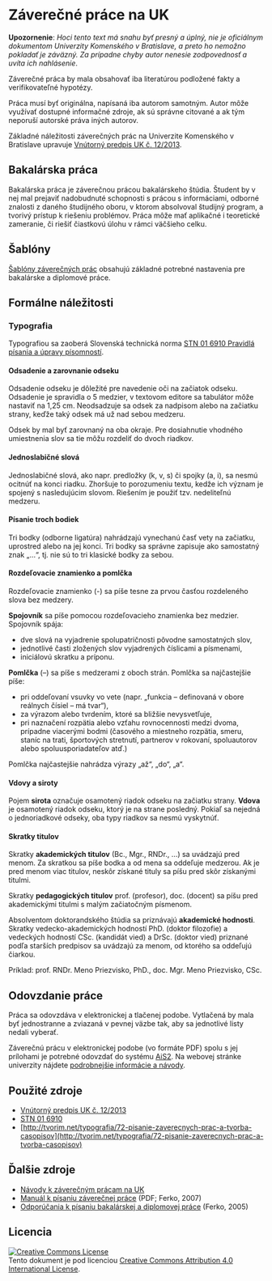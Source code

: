 Záverečné práce na UK
=====================

**Upozornenie**: _Hoci tento text má snahu byť presný a úplný, nie je oficiálnym dokumentom Univerzity Komenského v Bratislave, a preto ho nemožno pokladať je záväzný. Za prípadne chyby autor nenesie zodpovednosť a uvíta ich nahlásenie_.

Záverečné práca by mala obsahovať iba literatúrou podložené fakty a verifikovateľné hypotézy.

Práca musí byť originálna, napísaná iba autorom samotným. Autor môže využívať dostupné informačné zdroje, ak sú správne citované a ak tým neporuší autorské práva iných autorov.

Základné náležitosti záverečných prác na Univerzite Komenského v Bratislave upravuje [Vnútorný predpis UK č. 12/2013](http://www.uniba.sk/fileadmin/user_upload/editors/subory/legislativa/2013/vp_2013_12.pdf).


## Bakalárska práca

Bakalárska práca je záverečnou prácou bakalárskeho štúdia. Študent by v nej mal prejaviť nadobudnuté schopnosti s prácou s informáciami, odborné znalosti z daného študijného oboru, v ktorom absolvoval študijný program, a tvorivý prístup k riešeniu problémov. Práca môže mať aplikačné i teoretické zameranie, či riešiť čiastkovú úlohu v rámci väčšieho celku.


## Šablóny

[Šablóny záverečných prác](https://github.com/fmfi-skas/zaverecne-prace-sablony) obsahujú základné potrebné nastavenia pre bakalárske a diplomové práce.

## Formálne náležitosti

### Typografia

Typografiou sa zaoberá Slovenská technická norma [STN 01 6910 Pravidlá písania a úpravy písomností](http://www.ucps.sk/subory/Pravne_predpisy_pdf_doc/STN_01_6910_Pravidla_pisania_a_upravy_pisomnosti.pdf).

#### Odsadenie a zarovnanie odseku

Odsadenie odseku je dôležité pre navedenie oči na začiatok odseku. Odsadenie je spravidla o 5 medzier, v textovom editore sa tabulátor môže nastaviť na 1,25 cm. Neodsadzuje sa odsek za nadpisom alebo na začiatku strany, keďže taký odsek má už nad sebou medzeru.

Odsek by mal byť zarovnaný na oba okraje. Pre dosiahnutie vhodného umiestnenia slov sa tie môžu rozdeliť do dvoch riadkov.

#### Jednoslabičné slová

Jednoslabičné slová, ako napr. predložky (k, v, s) či spojky (a, i), sa nesmú ocitnúť na konci riadku. Zhoršuje to porozumeniu textu, kedže ich význam je spojený s nasledujúcim slovom. Riešením je použiť tzv. nedeliteľnú medzeru.

#### Písanie troch bodiek

Tri bodky (odborne ligatúra) nahrádzajú vynechanú časť vety na začiatku, uprostred alebo na jej konci. Tri bodky sa správne zapisuje ako samostatný znak „…“, tj. nie sú to tri klasické bodky za sebou.

#### Rozdeľovacie znamienko a pomlčka

Rozdeľovacie znamienko (-) sa píše tesne za prvou časťou rozdeleného slova bez medzery.

**Spojovník** sa píše pomocou rozdeľovacieho znamienka bez medzier. Spojovník spája:

  * dve slová na vyjadrenie spolupatričnosti pôvodne samostatných slov,
  * jednotlivé časti zložených slov vyjadrených číslicami a písmenami,
  * iniciálovú skratku a príponu.

**Pomlčka** (–) sa píše s medzerami z oboch strán. Pomlčka sa najčastejšie píše:
  
  * pri oddeľovaní vsuvky vo vete (napr. „funkcia – definovaná v obore reálnych čísiel – má tvar“),
  * za výrazom alebo tvrdením, ktoré sa bližšie nevysvetľuje,
  * pri naznačení rozpätia alebo vzťahu rovnocennosti medzi dvoma, prípadne viacerými bodmi (časového a miestneho rozpätia, smeru, staníc na trati, športových stretnutí, partnerov v rokovaní, spoluautorov alebo spoluusporiadateľov atď.)

Pomlčka najčastejšie nahrádza výrazy „až“, „do“, „a“.

#### Vdovy a siroty

Pojem **sirota** označuje osamotený riadok odseku na začiatku strany. **Vdova** je osamotený riadok odseku, ktorý je na strane posledný. Pokiaľ sa nejedná o jednoriadkové odseky, oba typy riadkov sa nesmú vyskytnúť.

#### Skratky titulov

Skratky **akademických titulov** (Bc., Mgr., RNDr., …)  sa uvádzajú pred menom. Za skratkou sa píše bodka a od mena sa oddeľuje medzerou. Ak je pred menom viac titulov, neskôr získané tituly sa píšu pred skôr získanými titulmi.

Skratky **pedagogických titulov** prof. (profesor), doc. (docent) sa píšu pred akademickými titulmi s malým začiatočným písmenom.

Absolventom doktorandského štúdia sa priznávajú **akademické hodnosti**. Skratky vedecko-akademických hodností PhD. (doktor filozofie) a vedeckých hodností CSc.
(kandidát vied) a DrSc. (doktor vied) priznané podľa starších predpisov sa uvádzajú za menom, od ktorého sa oddeľujú čiarkou.

Príklad: prof. RNDr. Meno Priezvisko, PhD., doc. Mgr. Meno Priezvisko, CSc.


## Odovzdanie práce

Práca sa odovzdáva v elektronickej a tlačenej podobe. Vytlačená by mala byť jednostranne a zviazaná v pevnej väzbe tak, aby sa jednotlivé listy nedali vyberať.

Záverečnú prácu v elektronickej podobe (vo formáte PDF) spolu s jej prílohami je potrebné odovzdať do systému [AiS2](https://ais2.uniba.sk/). Na webovej stránke univerzity nájdete [podrobnejšie informácie a návody](https://moja.uniba.sk/zaverecne-prace/).


## Použité zdroje

  * [Vnútorný predpis UK č. 12/2013](http://www.uniba.sk/fileadmin/user_upload/editors/subory/legislativa/2013/vp_2013_12.pdf)
  * [STN 01 6910](http://www.ucps.sk/subory/Pravne_predpisy_pdf_doc/STN_01_6910_Pravidla_pisania_a_upravy_pisomnosti.pdf)
  * [http://tvorim.net/typografia/72-pisanie-zaverecnych-prac-a-tvorba-casopisov](http://tvorim.net/typografia/72-pisanie-zaverecnych-prac-a-tvorba-casopisov)


## Ďalšie zdroje

  * [Návody k záverečným prácam na UK](https://moja.uniba.sk/zaverecne-prace/)
  * [Manuál k písaniu záverečnej práce](http://www.sccg.sk/ferko/manual%20k%20pisaniu%20zavercnej%20prace.pdf) (PDF; Ferko, 2007)
  * [Odporúčania k písaniu bakalárskej a diplomovej práce](http://www.dai.fmph.uniba.sk/w/Recommendation_for_Writing_Bachelor_and_Diploma_Theses) (Ferko, 2005)


## Licencia

<a rel="license" href="http://creativecommons.org/licenses/by/4.0/"><img alt="Creative Commons License" style="border-width:0" src="http://i.creativecommons.org/l/by/4.0/88x31.png" /></a><br />Tento <span xmlns:dct="http://purl.org/dc/terms/" href="http://purl.org/dc/dcmitype/Text" rel="dct:type">dokument</span> je pod licenciou <a rel="license" href="http://creativecommons.org/licenses/by/4.0/">Creative Commons Attribution 4.0 International License</a>.
